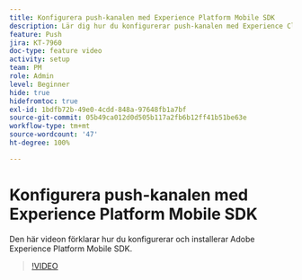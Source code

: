 ```yaml
---
title: Konfigurera push-kanalen med Experience Platform Mobile SDK
description: Lär dig hur du konfigurerar push-kanalen med Experience Cloud Mobile SDK.
feature: Push
jira: KT-7960
doc-type: feature video
activity: setup
team: PM
role: Admin
level: Beginner
hide: true
hidefromtoc: true
exl-id: 1bdfb72b-49e0-4cdd-848a-97648fb1a7bf
source-git-commit: 05b49ca012d0d505b117a2fb6b12ff41b51be63e
workflow-type: tm+mt
source-wordcount: '47'
ht-degree: 100%

---
```



# Konfigurera push-kanalen med Experience Platform Mobile SDK

Den här videon förklarar hur du konfigurerar och installerar Adobe Experience Platform Mobile SDK.

>[!VIDEO](https://video.tv.adobe.com/v/27699?quality=12&learn=on)
